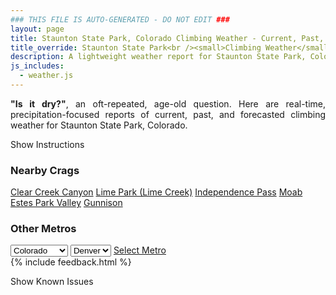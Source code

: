 ```yaml
---
### THIS FILE IS AUTO-GENERATED - DO NOT EDIT ###
layout: page
title: Staunton State Park, Colorado Climbing Weather - Current, Past, and Forecasted Report
title_override: Staunton State Park<br /><small>Climbing Weather</small>
description: A lightweight weather report for Staunton State Park, Colorado. Optimized for slow internet connections.
js_includes:
  - weather.js
---
```


<section class="measure center lh-copy f5-ns f6 ph2 mv4" style="text-align: justify;">
<strong>"Is it dry?"</strong>, an oft-repeated, age-old question. Here are real-time,
precipitation-focused reports of current, past, and forecasted climbing weather for Staunton State Park, Colorado.
</section>

<p id="settings-toggle" class="mw5 b center tc hover-light-red black-70 pointer">Show Instructions</p>
<section id="settings" class="overflow-hidden" style="display:none;">
    <div class="mv2 ph2 center">
        <div class="fn f6 tc pv2">
            <p class="measure lh-copy center"><strong>Show/hide hourly forecasts</strong> by clicking the desired day.</p>
            <hr class="mw5 p0 mv2 o-60 b0 bt b--light-red light-red bg-light-red">
            <p class="measure lh-copy center"><strong>Current and Past conditions</strong> are measured by the nearest weather station. <strong>Forecast conditions</strong> are calculated and polled separately.</p>
            <hr class="mw5 p0 mv2 o-60 b0 bt b--light-red light-red bg-light-red">
            <p class="measure lh-copy center"><strong>Having issues?</strong> Try <a id="clear-cache" class="no-underline relative fancy-link light-red hover-light-red" href="#">clearing the local cache</a>.</p>
            <hr class="mw5 p0 mv2 o-60 b0 bt b--light-red light-red bg-light-red">
            <p class="measure lh-copy center">Weather data sourced from <a class="no-underline fancy-link relative light-red" target="_blank" href="https://www.weather.gov/documentation/services-web-api">weather.gov</a>.</p>
        </div>
    </div>
</section>
<section id="weather" data-crag="staunton-state-park-colorado" class="mv4-ns mv3 ph2 center"></section>
<section id="nearby" class="tc lh-copy">
  <h3>Nearby Crags</h3>
<a class="nowrap no-underline fancy-link relative light-red mh3" href="/crags/clear-creek-canyon-colorado-weather.html">Clear Creek Canyon</a>
<a class="nowrap no-underline fancy-link relative light-red mh3" href="/crags/lime-park-lime-creek-colorado-weather.html">Lime Park (Lime Creek)</a>
<a class="nowrap no-underline fancy-link relative light-red mh3" href="/crags/independence-pass-colorado-weather.html">Independence Pass</a>
<a class="nowrap no-underline fancy-link relative light-red mh3" href="/crags/moab-utah-weather.html">Moab</a>
<a class="nowrap no-underline fancy-link relative light-red mh3" href="/crags/estes-park-valley-colorado-weather.html">Estes Park Valley</a>
<a class="nowrap no-underline fancy-link relative light-red mh3" href="/crags/gunnison-colorado-weather.html">Gunnison</a>
</section>
<section id="nearby" class="tc lh-copy">
  <h3>Other Metros</h3>
  <select class="ma1 bg-near-white pa2" id="stateSel">
    <option value="Texas">Texas</option>
    <option value="Washington">Washington</option>
    <option value="Colorado" selected>Colorado</option>
    <option value="Tennessee">Tennessee</option>
    <option value="Utah">Utah</option>
    <option value="California">California</option>
  </select>
  <select class="ma1 bg-near-white pa2" id="citySel">
    <option value="Denver" selected>Denver</option>
  </select>
  <a id="selectMetro" class="f6 link dim ph3 pv2 ma1 dib white bg-light-red" href="/crags/denver-colorado-weather.html">Select Metro</a>
  <script>
    var states = [];
    states["Texas"] = "Austin"
    states["Washington"] = "Seattle"
    states["Colorado"] = "Denver"
    states["Tennessee"] = "Nashville"
    states["Utah"] = "Salt Lake City"
    states["California"] = "San Francisco|Los Angeles"
  </script>
</section>
{% include feedback.html %}
<p id="issues-toggle" class="mw5 b center tc hover-light-red black-70 pointer">Show Known Issues</p>
<section id="issues" class="overflow-hidden tc f6">
</section>

<script>
  var weekly_BOU_48_51 = {"updated":"2022-04-08T07:29:26+00:00","units":"us","forecastGenerator":"BaselineForecastGenerator","generatedAt":"2022-04-08T08:39:11+00:00","updateTime":"2022-04-08T07:29:26+00:00","validTimes":"2022-04-08T01:00:00+00:00/P7D","elevation":{"unitCode":"wmoUnit:m","value":2628.9},"periods":[{"number":1,"name":"Overnight","startTime":"2022-04-08T02:00:00-06:00","endTime":"2022-04-08T06:00:00-06:00","isDaytime":false,"temperature":20,"temperatureUnit":"F","temperatureTrend":"rising","windSpeed":"12 mph","windDirection":"NW","icon":"https://api.weather.gov/icons/land/night/few?size=medium","shortForecast":"Mostly Clear","detailedForecast":"Mostly clear. Low around 20, with temperatures rising to around 22 overnight. Northwest wind around 12 mph, with gusts as high as 18 mph."},{"number":2,"name":"Friday","startTime":"2022-04-08T06:00:00-06:00","endTime":"2022-04-08T18:00:00-06:00","isDaytime":true,"temperature":55,"temperatureUnit":"F","temperatureTrend":"falling","windSpeed":"12 to 15 mph","windDirection":"NNW","icon":"https://api.weather.gov/icons/land/day/few?size=medium","shortForecast":"Sunny","detailedForecast":"Sunny. High near 55, with temperatures falling to around 52 in the afternoon. North northwest wind 12 to 15 mph, with gusts as high as 24 mph."},{"number":3,"name":"Friday Night","startTime":"2022-04-08T18:00:00-06:00","endTime":"2022-04-09T06:00:00-06:00","isDaytime":false,"temperature":29,"temperatureUnit":"F","temperatureTrend":null,"windSpeed":"9 to 14 mph","windDirection":"WNW","icon":"https://api.weather.gov/icons/land/night/few?size=medium","shortForecast":"Mostly Clear","detailedForecast":"Mostly clear, with a low around 29. West northwest wind 9 to 14 mph, with gusts as high as 22 mph."},{"number":4,"name":"Saturday","startTime":"2022-04-09T06:00:00-06:00","endTime":"2022-04-09T18:00:00-06:00","isDaytime":true,"temperature":61,"temperatureUnit":"F","temperatureTrend":null,"windSpeed":"13 to 18 mph","windDirection":"W","icon":"https://api.weather.gov/icons/land/day/sct?size=medium","shortForecast":"Mostly Sunny","detailedForecast":"Mostly sunny, with a high near 61. West wind 13 to 18 mph, with gusts as high as 30 mph."},{"number":5,"name":"Saturday Night","startTime":"2022-04-09T18:00:00-06:00","endTime":"2022-04-10T06:00:00-06:00","isDaytime":false,"temperature":25,"temperatureUnit":"F","temperatureTrend":null,"windSpeed":"9 to 18 mph","windDirection":"W","icon":"https://api.weather.gov/icons/land/night/snow,30/snow,20?size=medium","shortForecast":"Chance Rain And Snow","detailedForecast":"A chance of rain before 8pm, then a chance of rain and snow. Partly cloudy, with a low around 25. West wind 9 to 18 mph, with gusts as high as 29 mph. Chance of precipitation is 30%."},{"number":6,"name":"Sunday","startTime":"2022-04-10T06:00:00-06:00","endTime":"2022-04-10T18:00:00-06:00","isDaytime":true,"temperature":48,"temperatureUnit":"F","temperatureTrend":null,"windSpeed":"14 to 21 mph","windDirection":"W","icon":"https://api.weather.gov/icons/land/day/wind_sct/snow,20?size=medium","shortForecast":"Mostly Sunny then Slight Chance Light Snow","detailedForecast":"A slight chance of snow after noon. Mostly sunny, with a high near 48. Chance of precipitation is 20%."},{"number":7,"name":"Sunday Night","startTime":"2022-04-10T18:00:00-06:00","endTime":"2022-04-11T06:00:00-06:00","isDaytime":false,"temperature":22,"temperatureUnit":"F","temperatureTrend":null,"windSpeed":"8 to 14 mph","windDirection":"W","icon":"https://api.weather.gov/icons/land/night/snow,30?size=medium","shortForecast":"Chance Light Snow","detailedForecast":"A chance of snow. Mostly cloudy, with a low around 22. Chance of precipitation is 30%."},{"number":8,"name":"Monday","startTime":"2022-04-11T06:00:00-06:00","endTime":"2022-04-11T18:00:00-06:00","isDaytime":true,"temperature":47,"temperatureUnit":"F","temperatureTrend":null,"windSpeed":"8 to 15 mph","windDirection":"SW","icon":"https://api.weather.gov/icons/land/day/snow?size=medium","shortForecast":"Chance Light Snow","detailedForecast":"A chance of snow. Partly sunny, with a high near 47. New snow accumulation of less than half an inch possible."},{"number":9,"name":"Monday Night","startTime":"2022-04-11T18:00:00-06:00","endTime":"2022-04-12T06:00:00-06:00","isDaytime":false,"temperature":28,"temperatureUnit":"F","temperatureTrend":null,"windSpeed":"15 mph","windDirection":"SW","icon":"https://api.weather.gov/icons/land/night/snow?size=medium","shortForecast":"Light Snow Likely","detailedForecast":"Snow likely. Mostly cloudy, with a low around 28. New snow accumulation of less than half an inch possible."},{"number":10,"name":"Tuesday","startTime":"2022-04-12T06:00:00-06:00","endTime":"2022-04-12T18:00:00-06:00","isDaytime":true,"temperature":50,"temperatureUnit":"F","temperatureTrend":null,"windSpeed":"22 mph","windDirection":"SW","icon":"https://api.weather.gov/icons/land/day/snow?size=medium","shortForecast":"Light Snow Likely","detailedForecast":"Snow likely. Mostly cloudy, with a high near 50. Little or no snow accumulation expected."},{"number":11,"name":"Tuesday Night","startTime":"2022-04-12T18:00:00-06:00","endTime":"2022-04-13T06:00:00-06:00","isDaytime":false,"temperature":16,"temperatureUnit":"F","temperatureTrend":null,"windSpeed":"10 to 15 mph","windDirection":"W","icon":"https://api.weather.gov/icons/land/night/snow?size=medium","shortForecast":"Light Snow Likely","detailedForecast":"Snow likely. Mostly cloudy, with a low around 16. New snow accumulation of less than one inch possible."},{"number":12,"name":"Wednesday","startTime":"2022-04-13T06:00:00-06:00","endTime":"2022-04-13T18:00:00-06:00","isDaytime":true,"temperature":34,"temperatureUnit":"F","temperatureTrend":null,"windSpeed":"10 to 16 mph","windDirection":"WNW","icon":"https://api.weather.gov/icons/land/day/snow?size=medium","shortForecast":"Light Snow Likely","detailedForecast":"Snow likely. Mostly cloudy, with a high near 34. New snow accumulation of less than one inch possible."},{"number":13,"name":"Wednesday Night","startTime":"2022-04-13T18:00:00-06:00","endTime":"2022-04-14T06:00:00-06:00","isDaytime":false,"temperature":12,"temperatureUnit":"F","temperatureTrend":null,"windSpeed":"8 to 12 mph","windDirection":"WNW","icon":"https://api.weather.gov/icons/land/night/snow?size=medium","shortForecast":"Chance Light Snow","detailedForecast":"A chance of snow. Mostly cloudy, with a low around 12. New snow accumulation of less than one inch possible."},{"number":14,"name":"Thursday","startTime":"2022-04-14T06:00:00-06:00","endTime":"2022-04-14T18:00:00-06:00","isDaytime":true,"temperature":38,"temperatureUnit":"F","temperatureTrend":null,"windSpeed":"10 to 14 mph","windDirection":"W","icon":"https://api.weather.gov/icons/land/day/sct/snow?size=medium","shortForecast":"Mostly Sunny then Slight Chance Light Snow","detailedForecast":"A slight chance of snow after noon. Mostly sunny, with a high near 38."}]}
  var hourly_BOU_48_51 = {"@context":["https://geojson.org/geojson-ld/geojson-context.jsonld",{"@version":"1.1","wx":"https://api.weather.gov/ontology#","geo":"http://www.opengis.net/ont/geosparql#","unit":"http://codes.wmo.int/common/unit/","@vocab":"https://api.weather.gov/ontology#"}],"type":"Feature","geometry":{"type":"Polygon","coordinates":[[[-105.3851345,39.517059],[-105.3829453,39.495049900000005],[-105.3543489,39.496740800000005],[-105.35653210000001,39.51875020000001],[-105.3851345,39.517059]]]},"properties":{"updated":"2022-04-08T07:29:26+00:00","units":"us","forecastGenerator":"HourlyForecastGenerator","generatedAt":"2022-04-08T08:39:12+00:00","updateTime":"2022-04-08T07:29:26+00:00","validTimes":"2022-04-08T01:00:00+00:00/P7D","elevation":{"unitCode":"wmoUnit:m","value":2628.9},"periods":[{"number":1,"name":"","startTime":"2022-04-08T02:00:00-06:00","endTime":"2022-04-08T03:00:00-06:00","isDaytime":false,"temperature":23,"temperatureUnit":"F","temperatureTrend":null,"windSpeed":"9 mph","windDirection":"NW","icon":"https://api.weather.gov/icons/land/night/few?size=small","shortForecast":"Mostly Clear","detailedForecast":""},{"number":2,"name":"","startTime":"2022-04-08T03:00:00-06:00","endTime":"2022-04-08T04:00:00-06:00","isDaytime":false,"temperature":23,"temperatureUnit":"F","temperatureTrend":null,"windSpeed":"9 mph","windDirection":"NW","icon":"https://api.weather.gov/icons/land/night/few?size=small","shortForecast":"Mostly Clear","detailedForecast":""},{"number":3,"name":"","startTime":"2022-04-08T04:00:00-06:00","endTime":"2022-04-08T05:00:00-06:00","isDaytime":false,"temperature":23,"temperatureUnit":"F","temperatureTrend":null,"windSpeed":"9 mph","windDirection":"NW","icon":"https://api.weather.gov/icons/land/night/few?size=small","shortForecast":"Mostly Clear","detailedForecast":""},{"number":4,"name":"","startTime":"2022-04-08T05:00:00-06:00","endTime":"2022-04-08T06:00:00-06:00","isDaytime":false,"temperature":22,"temperatureUnit":"F","temperatureTrend":null,"windSpeed":"12 mph","windDirection":"NW","icon":"https://api.weather.gov/icons/land/night/few?size=small","shortForecast":"Mostly Clear","detailedForecast":""},{"number":5,"name":"","startTime":"2022-04-08T06:00:00-06:00","endTime":"2022-04-08T07:00:00-06:00","isDaytime":true,"temperature":22,"temperatureUnit":"F","temperatureTrend":null,"windSpeed":"12 mph","windDirection":"NW","icon":"https://api.weather.gov/icons/land/day/few?size=small","shortForecast":"Sunny","detailedForecast":""},{"number":6,"name":"","startTime":"2022-04-08T07:00:00-06:00","endTime":"2022-04-08T08:00:00-06:00","isDaytime":true,"temperature":24,"temperatureUnit":"F","temperatureTrend":null,"windSpeed":"12 mph","windDirection":"NW","icon":"https://api.weather.gov/icons/land/day/few?size=small","shortForecast":"Sunny","detailedForecast":""},{"number":7,"name":"","startTime":"2022-04-08T08:00:00-06:00","endTime":"2022-04-08T09:00:00-06:00","isDaytime":true,"temperature":28,"temperatureUnit":"F","temperatureTrend":null,"windSpeed":"12 mph","windDirection":"NW","icon":"https://api.weather.gov/icons/land/day/few?size=small","shortForecast":"Sunny","detailedForecast":""},{"number":8,"name":"","startTime":"2022-04-08T09:00:00-06:00","endTime":"2022-04-08T10:00:00-06:00","isDaytime":true,"temperature":36,"temperatureUnit":"F","temperatureTrend":null,"windSpeed":"14 mph","windDirection":"NW","icon":"https://api.weather.gov/icons/land/day/few?size=small","shortForecast":"Sunny","detailedForecast":""},{"number":9,"name":"","startTime":"2022-04-08T10:00:00-06:00","endTime":"2022-04-08T11:00:00-06:00","isDaytime":true,"temperature":42,"temperatureUnit":"F","temperatureTrend":null,"windSpeed":"14 mph","windDirection":"NNW","icon":"https://api.weather.gov/icons/land/day/skc?size=small","shortForecast":"Sunny","detailedForecast":""},{"number":10,"name":"","startTime":"2022-04-08T11:00:00-06:00","endTime":"2022-04-08T12:00:00-06:00","isDaytime":true,"temperature":46,"temperatureUnit":"F","temperatureTrend":null,"windSpeed":"15 mph","windDirection":"NNW","icon":"https://api.weather.gov/icons/land/day/few?size=small","shortForecast":"Sunny","detailedForecast":""},{"number":11,"name":"","startTime":"2022-04-08T12:00:00-06:00","endTime":"2022-04-08T13:00:00-06:00","isDaytime":true,"temperature":49,"temperatureUnit":"F","temperatureTrend":null,"windSpeed":"14 mph","windDirection":"NNW","icon":"https://api.weather.gov/icons/land/day/few?size=small","shortForecast":"Sunny","detailedForecast":""},{"number":12,"name":"","startTime":"2022-04-08T13:00:00-06:00","endTime":"2022-04-08T14:00:00-06:00","isDaytime":true,"temperature":50,"temperatureUnit":"F","temperatureTrend":null,"windSpeed":"14 mph","windDirection":"NNW","icon":"https://api.weather.gov/icons/land/day/few?size=small","shortForecast":"Sunny","detailedForecast":""},{"number":13,"name":"","startTime":"2022-04-08T14:00:00-06:00","endTime":"2022-04-08T15:00:00-06:00","isDaytime":true,"temperature":52,"temperatureUnit":"F","temperatureTrend":null,"windSpeed":"13 mph","windDirection":"NNW","icon":"https://api.weather.gov/icons/land/day/few?size=small","shortForecast":"Sunny","detailedForecast":""},{"number":14,"name":"","startTime":"2022-04-08T15:00:00-06:00","endTime":"2022-04-08T16:00:00-06:00","isDaytime":true,"temperature":54,"temperatureUnit":"F","temperatureTrend":null,"windSpeed":"13 mph","windDirection":"NNW","icon":"https://api.weather.gov/icons/land/day/few?size=small","shortForecast":"Sunny","detailedForecast":""},{"number":15,"name":"","startTime":"2022-04-08T16:00:00-06:00","endTime":"2022-04-08T17:00:00-06:00","isDaytime":true,"temperature":53,"temperatureUnit":"F","temperatureTrend":null,"windSpeed":"13 mph","windDirection":"NNW","icon":"https://api.weather.gov/icons/land/day/few?size=small","shortForecast":"Sunny","detailedForecast":""},{"number":16,"name":"","startTime":"2022-04-08T17:00:00-06:00","endTime":"2022-04-08T18:00:00-06:00","isDaytime":true,"temperature":52,"temperatureUnit":"F","temperatureTrend":null,"windSpeed":"12 mph","windDirection":"NW","icon":"https://api.weather.gov/icons/land/day/few?size=small","shortForecast":"Sunny","detailedForecast":""},{"number":17,"name":"","startTime":"2022-04-08T18:00:00-06:00","endTime":"2022-04-08T19:00:00-06:00","isDaytime":false,"temperature":52,"temperatureUnit":"F","temperatureTrend":null,"windSpeed":"13 mph","windDirection":"NW","icon":"https://api.weather.gov/icons/land/night/few?size=small","shortForecast":"Mostly Clear","detailedForecast":""},{"number":18,"name":"","startTime":"2022-04-08T19:00:00-06:00","endTime":"2022-04-08T20:00:00-06:00","isDaytime":false,"temperature":47,"temperatureUnit":"F","temperatureTrend":null,"windSpeed":"9 mph","windDirection":"NW","icon":"https://api.weather.gov/icons/land/night/few?size=small","shortForecast":"Mostly Clear","detailedForecast":""},{"number":19,"name":"","startTime":"2022-04-08T20:00:00-06:00","endTime":"2022-04-08T21:00:00-06:00","isDaytime":false,"temperature":42,"temperatureUnit":"F","temperatureTrend":null,"windSpeed":"9 mph","windDirection":"WNW","icon":"https://api.weather.gov/icons/land/night/few?size=small","shortForecast":"Mostly Clear","detailedForecast":""},{"number":20,"name":"","startTime":"2022-04-08T21:00:00-06:00","endTime":"2022-04-08T22:00:00-06:00","isDaytime":false,"temperature":36,"temperatureUnit":"F","temperatureTrend":null,"windSpeed":"12 mph","windDirection":"WNW","icon":"https://api.weather.gov/icons/land/night/few?size=small","shortForecast":"Mostly Clear","detailedForecast":""},{"number":21,"name":"","startTime":"2022-04-08T22:00:00-06:00","endTime":"2022-04-08T23:00:00-06:00","isDaytime":false,"temperature":34,"temperatureUnit":"F","temperatureTrend":null,"windSpeed":"10 mph","windDirection":"WNW","icon":"https://api.weather.gov/icons/land/night/few?size=small","shortForecast":"Mostly Clear","detailedForecast":""},{"number":22,"name":"","startTime":"2022-04-08T23:00:00-06:00","endTime":"2022-04-09T00:00:00-06:00","isDaytime":false,"temperature":33,"temperatureUnit":"F","temperatureTrend":null,"windSpeed":"12 mph","windDirection":"WNW","icon":"https://api.weather.gov/icons/land/night/few?size=small","shortForecast":"Mostly Clear","detailedForecast":""},{"number":23,"name":"","startTime":"2022-04-09T00:00:00-06:00","endTime":"2022-04-09T01:00:00-06:00","isDaytime":false,"temperature":33,"temperatureUnit":"F","temperatureTrend":null,"windSpeed":"13 mph","windDirection":"WNW","icon":"https://api.weather.gov/icons/land/night/few?size=small","shortForecast":"Mostly Clear","detailedForecast":""},{"number":24,"name":"","startTime":"2022-04-09T01:00:00-06:00","endTime":"2022-04-09T02:00:00-06:00","isDaytime":false,"temperature":33,"temperatureUnit":"F","temperatureTrend":null,"windSpeed":"14 mph","windDirection":"WNW","icon":"https://api.weather.gov/icons/land/night/few?size=small","shortForecast":"Mostly Clear","detailedForecast":""},{"number":25,"name":"","startTime":"2022-04-09T02:00:00-06:00","endTime":"2022-04-09T03:00:00-06:00","isDaytime":false,"temperature":33,"temperatureUnit":"F","temperatureTrend":null,"windSpeed":"14 mph","windDirection":"W","icon":"https://api.weather.gov/icons/land/night/few?size=small","shortForecast":"Mostly Clear","detailedForecast":""},{"number":26,"name":"","startTime":"2022-04-09T03:00:00-06:00","endTime":"2022-04-09T04:00:00-06:00","isDaytime":false,"temperature":32,"temperatureUnit":"F","temperatureTrend":null,"windSpeed":"14 mph","windDirection":"W","icon":"https://api.weather.gov/icons/land/night/few?size=small","shortForecast":"Mostly Clear","detailedForecast":""},{"number":27,"name":"","startTime":"2022-04-09T04:00:00-06:00","endTime":"2022-04-09T05:00:00-06:00","isDaytime":false,"temperature":30,"temperatureUnit":"F","temperatureTrend":null,"windSpeed":"14 mph","windDirection":"W","icon":"https://api.weather.gov/icons/land/night/sct?size=small","shortForecast":"Partly Cloudy","detailedForecast":""},{"number":28,"name":"","startTime":"2022-04-09T05:00:00-06:00","endTime":"2022-04-09T06:00:00-06:00","isDaytime":false,"temperature":29,"temperatureUnit":"F","temperatureTrend":null,"windSpeed":"13 mph","windDirection":"W","icon":"https://api.weather.gov/icons/land/night/sct?size=small","shortForecast":"Partly Cloudy","detailedForecast":""},{"number":29,"name":"","startTime":"2022-04-09T06:00:00-06:00","endTime":"2022-04-09T07:00:00-06:00","isDaytime":true,"temperature":34,"temperatureUnit":"F","temperatureTrend":null,"windSpeed":"13 mph","windDirection":"W","icon":"https://api.weather.gov/icons/land/day/bkn?size=small","shortForecast":"Partly Sunny","detailedForecast":""},{"number":30,"name":"","startTime":"2022-04-09T07:00:00-06:00","endTime":"2022-04-09T08:00:00-06:00","isDaytime":true,"temperature":37,"temperatureUnit":"F","temperatureTrend":null,"windSpeed":"13 mph","windDirection":"W","icon":"https://api.weather.gov/icons/land/day/bkn?size=small","shortForecast":"Partly Sunny","detailedForecast":""},{"number":31,"name":"","startTime":"2022-04-09T08:00:00-06:00","endTime":"2022-04-09T09:00:00-06:00","isDaytime":true,"temperature":40,"temperatureUnit":"F","temperatureTrend":null,"windSpeed":"13 mph","windDirection":"W","icon":"https://api.weather.gov/icons/land/day/bkn?size=small","shortForecast":"Partly Sunny","detailedForecast":""},{"number":32,"name":"","startTime":"2022-04-09T09:00:00-06:00","endTime":"2022-04-09T10:00:00-06:00","isDaytime":true,"temperature":44,"temperatureUnit":"F","temperatureTrend":null,"windSpeed":"13 mph","windDirection":"WSW","icon":"https://api.weather.gov/icons/land/day/bkn?size=small","shortForecast":"Partly Sunny","detailedForecast":""},{"number":33,"name":"","startTime":"2022-04-09T10:00:00-06:00","endTime":"2022-04-09T11:00:00-06:00","isDaytime":true,"temperature":49,"temperatureUnit":"F","temperatureTrend":null,"windSpeed":"14 mph","windDirection":"WSW","icon":"https://api.weather.gov/icons/land/day/sct?size=small","shortForecast":"Mostly Sunny","detailedForecast":""},{"number":34,"name":"","startTime":"2022-04-09T11:00:00-06:00","endTime":"2022-04-09T12:00:00-06:00","isDaytime":true,"temperature":54,"temperatureUnit":"F","temperatureTrend":null,"windSpeed":"15 mph","windDirection":"WSW","icon":"https://api.weather.gov/icons/land/day/sct?size=small","shortForecast":"Mostly Sunny","detailedForecast":""},{"number":35,"name":"","startTime":"2022-04-09T12:00:00-06:00","endTime":"2022-04-09T13:00:00-06:00","isDaytime":true,"temperature":58,"temperatureUnit":"F","temperatureTrend":null,"windSpeed":"16 mph","windDirection":"WSW","icon":"https://api.weather.gov/icons/land/day/sct?size=small","shortForecast":"Mostly Sunny","detailedForecast":""},{"number":36,"name":"","startTime":"2022-04-09T13:00:00-06:00","endTime":"2022-04-09T14:00:00-06:00","isDaytime":true,"temperature":60,"temperatureUnit":"F","temperatureTrend":null,"windSpeed":"16 mph","windDirection":"WSW","icon":"https://api.weather.gov/icons/land/day/sct?size=small","shortForecast":"Mostly Sunny","detailedForecast":""},{"number":37,"name":"","startTime":"2022-04-09T14:00:00-06:00","endTime":"2022-04-09T15:00:00-06:00","isDaytime":true,"temperature":60,"temperatureUnit":"F","temperatureTrend":null,"windSpeed":"17 mph","windDirection":"WSW","icon":"https://api.weather.gov/icons/land/day/sct?size=small","shortForecast":"Mostly Sunny","detailedForecast":""},{"number":38,"name":"","startTime":"2022-04-09T15:00:00-06:00","endTime":"2022-04-09T16:00:00-06:00","isDaytime":true,"temperature":60,"temperatureUnit":"F","temperatureTrend":null,"windSpeed":"17 mph","windDirection":"WSW","icon":"https://api.weather.gov/icons/land/day/sct?size=small","shortForecast":"Mostly Sunny","detailedForecast":""},{"number":39,"name":"","startTime":"2022-04-09T16:00:00-06:00","endTime":"2022-04-09T17:00:00-06:00","isDaytime":true,"temperature":60,"temperatureUnit":"F","temperatureTrend":null,"windSpeed":"17 mph","windDirection":"WSW","icon":"https://api.weather.gov/icons/land/day/sct?size=small","shortForecast":"Mostly Sunny","detailedForecast":""},{"number":40,"name":"","startTime":"2022-04-09T17:00:00-06:00","endTime":"2022-04-09T18:00:00-06:00","isDaytime":true,"temperature":58,"temperatureUnit":"F","temperatureTrend":null,"windSpeed":"18 mph","windDirection":"WSW","icon":"https://api.weather.gov/icons/land/day/sct?size=small","shortForecast":"Mostly Sunny","detailedForecast":""},{"number":41,"name":"","startTime":"2022-04-09T18:00:00-06:00","endTime":"2022-04-09T19:00:00-06:00","isDaytime":false,"temperature":56,"temperatureUnit":"F","temperatureTrend":null,"windSpeed":"18 mph","windDirection":"WSW","icon":"https://api.weather.gov/icons/land/night/rain?size=small","shortForecast":"Chance Light Rain","detailedForecast":""},{"number":42,"name":"","startTime":"2022-04-09T19:00:00-06:00","endTime":"2022-04-09T20:00:00-06:00","isDaytime":false,"temperature":52,"temperatureUnit":"F","temperatureTrend":null,"windSpeed":"18 mph","windDirection":"WSW","icon":"https://api.weather.gov/icons/land/night/rain?size=small","shortForecast":"Chance Light Rain","detailedForecast":""},{"number":43,"name":"","startTime":"2022-04-09T20:00:00-06:00","endTime":"2022-04-09T21:00:00-06:00","isDaytime":false,"temperature":47,"temperatureUnit":"F","temperatureTrend":null,"windSpeed":"17 mph","windDirection":"WSW","icon":"https://api.weather.gov/icons/land/night/snow?size=small","shortForecast":"Chance Rain And Snow","detailedForecast":""},{"number":44,"name":"","startTime":"2022-04-09T21:00:00-06:00","endTime":"2022-04-09T22:00:00-06:00","isDaytime":false,"temperature":43,"temperatureUnit":"F","temperatureTrend":null,"windSpeed":"17 mph","windDirection":"WSW","icon":"https://api.weather.gov/icons/land/night/snow?size=small","shortForecast":"Chance Rain And Snow","detailedForecast":""},{"number":45,"name":"","startTime":"2022-04-09T22:00:00-06:00","endTime":"2022-04-09T23:00:00-06:00","isDaytime":false,"temperature":40,"temperatureUnit":"F","temperatureTrend":null,"windSpeed":"17 mph","windDirection":"W","icon":"https://api.weather.gov/icons/land/night/snow?size=small","shortForecast":"Chance Rain And Snow","detailedForecast":""},{"number":46,"name":"","startTime":"2022-04-09T23:00:00-06:00","endTime":"2022-04-10T00:00:00-06:00","isDaytime":false,"temperature":38,"temperatureUnit":"F","temperatureTrend":null,"windSpeed":"17 mph","windDirection":"W","icon":"https://api.weather.gov/icons/land/night/snow?size=small","shortForecast":"Chance Rain And Snow","detailedForecast":""},{"number":47,"name":"","startTime":"2022-04-10T00:00:00-06:00","endTime":"2022-04-10T01:00:00-06:00","isDaytime":false,"temperature":37,"temperatureUnit":"F","temperatureTrend":null,"windSpeed":"17 mph","windDirection":"W","icon":"https://api.weather.gov/icons/land/night/snow?size=small","shortForecast":"Slight Chance Rain And Snow","detailedForecast":""},{"number":48,"name":"","startTime":"2022-04-10T01:00:00-06:00","endTime":"2022-04-10T02:00:00-06:00","isDaytime":false,"temperature":36,"temperatureUnit":"F","temperatureTrend":null,"windSpeed":"15 mph","windDirection":"W","icon":"https://api.weather.gov/icons/land/night/snow?size=small","shortForecast":"Slight Chance Light Snow","detailedForecast":""},{"number":49,"name":"","startTime":"2022-04-10T02:00:00-06:00","endTime":"2022-04-10T03:00:00-06:00","isDaytime":false,"temperature":34,"temperatureUnit":"F","temperatureTrend":null,"windSpeed":"12 mph","windDirection":"WNW","icon":"https://api.weather.gov/icons/land/night/snow?size=small","shortForecast":"Slight Chance Light Snow","detailedForecast":""},{"number":50,"name":"","startTime":"2022-04-10T03:00:00-06:00","endTime":"2022-04-10T04:00:00-06:00","isDaytime":false,"temperature":33,"temperatureUnit":"F","temperatureTrend":null,"windSpeed":"9 mph","windDirection":"WNW","icon":"https://api.weather.gov/icons/land/night/snow?size=small","shortForecast":"Slight Chance Light Snow","detailedForecast":""},{"number":51,"name":"","startTime":"2022-04-10T04:00:00-06:00","endTime":"2022-04-10T05:00:00-06:00","isDaytime":false,"temperature":31,"temperatureUnit":"F","temperatureTrend":null,"windSpeed":"10 mph","windDirection":"WNW","icon":"https://api.weather.gov/icons/land/night/snow?size=small","shortForecast":"Slight Chance Light Snow","detailedForecast":""},{"number":52,"name":"","startTime":"2022-04-10T05:00:00-06:00","endTime":"2022-04-10T06:00:00-06:00","isDaytime":false,"temperature":29,"temperatureUnit":"F","temperatureTrend":null,"windSpeed":"12 mph","windDirection":"W","icon":"https://api.weather.gov/icons/land/night/snow?size=small","shortForecast":"Slight Chance Light Snow","detailedForecast":""},{"number":53,"name":"","startTime":"2022-04-10T06:00:00-06:00","endTime":"2022-04-10T07:00:00-06:00","isDaytime":true,"temperature":28,"temperatureUnit":"F","temperatureTrend":null,"windSpeed":"14 mph","windDirection":"W","icon":"https://api.weather.gov/icons/land/day/few?size=small","shortForecast":"Sunny","detailedForecast":""},{"number":54,"name":"","startTime":"2022-04-10T07:00:00-06:00","endTime":"2022-04-10T08:00:00-06:00","isDaytime":true,"temperature":29,"temperatureUnit":"F","temperatureTrend":null,"windSpeed":"14 mph","windDirection":"W","icon":"https://api.weather.gov/icons/land/day/few?size=small","shortForecast":"Sunny","detailedForecast":""},{"number":55,"name":"","startTime":"2022-04-10T08:00:00-06:00","endTime":"2022-04-10T09:00:00-06:00","isDaytime":true,"temperature":31,"temperatureUnit":"F","temperatureTrend":null,"windSpeed":"15 mph","windDirection":"W","icon":"https://api.weather.gov/icons/land/day/few?size=small","shortForecast":"Sunny","detailedForecast":""},{"number":56,"name":"","startTime":"2022-04-10T09:00:00-06:00","endTime":"2022-04-10T10:00:00-06:00","isDaytime":true,"temperature":34,"temperatureUnit":"F","temperatureTrend":null,"windSpeed":"15 mph","windDirection":"W","icon":"https://api.weather.gov/icons/land/day/few?size=small","shortForecast":"Sunny","detailedForecast":""},{"number":57,"name":"","startTime":"2022-04-10T10:00:00-06:00","endTime":"2022-04-10T11:00:00-06:00","isDaytime":true,"temperature":37,"temperatureUnit":"F","temperatureTrend":null,"windSpeed":"16 mph","windDirection":"W","icon":"https://api.weather.gov/icons/land/day/few?size=small","shortForecast":"Sunny","detailedForecast":""},{"number":58,"name":"","startTime":"2022-04-10T11:00:00-06:00","endTime":"2022-04-10T12:00:00-06:00","isDaytime":true,"temperature":41,"temperatureUnit":"F","temperatureTrend":null,"windSpeed":"18 mph","windDirection":"W","icon":"https://api.weather.gov/icons/land/day/few?size=small","shortForecast":"Sunny","detailedForecast":""},{"number":59,"name":"","startTime":"2022-04-10T12:00:00-06:00","endTime":"2022-04-10T13:00:00-06:00","isDaytime":true,"temperature":44,"temperatureUnit":"F","temperatureTrend":null,"windSpeed":"20 mph","windDirection":"W","icon":"https://api.weather.gov/icons/land/day/snow?size=small","shortForecast":"Slight Chance Light Snow","detailedForecast":""},{"number":60,"name":"","startTime":"2022-04-10T13:00:00-06:00","endTime":"2022-04-10T14:00:00-06:00","isDaytime":true,"temperature":46,"temperatureUnit":"F","temperatureTrend":null,"windSpeed":"21 mph","windDirection":"W","icon":"https://api.weather.gov/icons/land/day/snow?size=small","shortForecast":"Slight Chance Light Snow","detailedForecast":""},{"number":61,"name":"","startTime":"2022-04-10T14:00:00-06:00","endTime":"2022-04-10T15:00:00-06:00","isDaytime":true,"temperature":47,"temperatureUnit":"F","temperatureTrend":null,"windSpeed":"21 mph","windDirection":"W","icon":"https://api.weather.gov/icons/land/day/snow?size=small","shortForecast":"Slight Chance Light Snow","detailedForecast":""},{"number":62,"name":"","startTime":"2022-04-10T15:00:00-06:00","endTime":"2022-04-10T16:00:00-06:00","isDaytime":true,"temperature":47,"temperatureUnit":"F","temperatureTrend":null,"windSpeed":"20 mph","windDirection":"W","icon":"https://api.weather.gov/icons/land/day/snow?size=small","shortForecast":"Slight Chance Light Snow","detailedForecast":""},{"number":63,"name":"","startTime":"2022-04-10T16:00:00-06:00","endTime":"2022-04-10T17:00:00-06:00","isDaytime":true,"temperature":46,"temperatureUnit":"F","temperatureTrend":null,"windSpeed":"20 mph","windDirection":"W","icon":"https://api.weather.gov/icons/land/day/snow?size=small","shortForecast":"Slight Chance Light Snow","detailedForecast":""},{"number":64,"name":"","startTime":"2022-04-10T17:00:00-06:00","endTime":"2022-04-10T18:00:00-06:00","isDaytime":true,"temperature":45,"temperatureUnit":"F","temperatureTrend":null,"windSpeed":"18 mph","windDirection":"W","icon":"https://api.weather.gov/icons/land/day/snow?size=small","shortForecast":"Slight Chance Light Snow","detailedForecast":""},{"number":65,"name":"","startTime":"2022-04-10T18:00:00-06:00","endTime":"2022-04-10T19:00:00-06:00","isDaytime":false,"temperature":43,"temperatureUnit":"F","temperatureTrend":null,"windSpeed":"14 mph","windDirection":"W","icon":"https://api.weather.gov/icons/land/night/snow?size=small","shortForecast":"Chance Light Snow","detailedForecast":""},{"number":66,"name":"","startTime":"2022-04-10T19:00:00-06:00","endTime":"2022-04-10T20:00:00-06:00","isDaytime":false,"temperature":40,"temperatureUnit":"F","temperatureTrend":null,"windSpeed":"14 mph","windDirection":"W","icon":"https://api.weather.gov/icons/land/night/snow?size=small","shortForecast":"Chance Light Snow","detailedForecast":""},{"number":67,"name":"","startTime":"2022-04-10T20:00:00-06:00","endTime":"2022-04-10T21:00:00-06:00","isDaytime":false,"temperature":37,"temperatureUnit":"F","temperatureTrend":null,"windSpeed":"14 mph","windDirection":"W","icon":"https://api.weather.gov/icons/land/night/snow?size=small","shortForecast":"Chance Light Snow","detailedForecast":""},{"number":68,"name":"","startTime":"2022-04-10T21:00:00-06:00","endTime":"2022-04-10T22:00:00-06:00","isDaytime":false,"temperature":34,"temperatureUnit":"F","temperatureTrend":null,"windSpeed":"14 mph","windDirection":"W","icon":"https://api.weather.gov/icons/land/night/snow?size=small","shortForecast":"Chance Light Snow","detailedForecast":""},{"number":69,"name":"","startTime":"2022-04-10T22:00:00-06:00","endTime":"2022-04-10T23:00:00-06:00","isDaytime":false,"temperature":32,"temperatureUnit":"F","temperatureTrend":null,"windSpeed":"14 mph","windDirection":"W","icon":"https://api.weather.gov/icons/land/night/snow?size=small","shortForecast":"Chance Light Snow","detailedForecast":""},{"number":70,"name":"","startTime":"2022-04-10T23:00:00-06:00","endTime":"2022-04-11T00:00:00-06:00","isDaytime":false,"temperature":30,"temperatureUnit":"F","temperatureTrend":null,"windSpeed":"14 mph","windDirection":"W","icon":"https://api.weather.gov/icons/land/night/snow?size=small","shortForecast":"Chance Light Snow","detailedForecast":""},{"number":71,"name":"","startTime":"2022-04-11T00:00:00-06:00","endTime":"2022-04-11T01:00:00-06:00","isDaytime":false,"temperature":29,"temperatureUnit":"F","temperatureTrend":null,"windSpeed":"8 mph","windDirection":"W","icon":"https://api.weather.gov/icons/land/night/snow?size=small","shortForecast":"Chance Light Snow","detailedForecast":""},{"number":72,"name":"","startTime":"2022-04-11T01:00:00-06:00","endTime":"2022-04-11T02:00:00-06:00","isDaytime":false,"temperature":28,"temperatureUnit":"F","temperatureTrend":null,"windSpeed":"8 mph","windDirection":"W","icon":"https://api.weather.gov/icons/land/night/snow?size=small","shortForecast":"Chance Light Snow","detailedForecast":""},{"number":73,"name":"","startTime":"2022-04-11T02:00:00-06:00","endTime":"2022-04-11T03:00:00-06:00","isDaytime":false,"temperature":28,"temperatureUnit":"F","temperatureTrend":null,"windSpeed":"8 mph","windDirection":"W","icon":"https://api.weather.gov/icons/land/night/snow?size=small","shortForecast":"Chance Light Snow","detailedForecast":""},{"number":74,"name":"","startTime":"2022-04-11T03:00:00-06:00","endTime":"2022-04-11T04:00:00-06:00","isDaytime":false,"temperature":27,"temperatureUnit":"F","temperatureTrend":null,"windSpeed":"8 mph","windDirection":"W","icon":"https://api.weather.gov/icons/land/night/snow?size=small","shortForecast":"Chance Light Snow","detailedForecast":""},{"number":75,"name":"","startTime":"2022-04-11T04:00:00-06:00","endTime":"2022-04-11T05:00:00-06:00","isDaytime":false,"temperature":25,"temperatureUnit":"F","temperatureTrend":null,"windSpeed":"8 mph","windDirection":"W","icon":"https://api.weather.gov/icons/land/night/snow?size=small","shortForecast":"Chance Light Snow","detailedForecast":""},{"number":76,"name":"","startTime":"2022-04-11T05:00:00-06:00","endTime":"2022-04-11T06:00:00-06:00","isDaytime":false,"temperature":24,"temperatureUnit":"F","temperatureTrend":null,"windSpeed":"8 mph","windDirection":"W","icon":"https://api.weather.gov/icons/land/night/snow?size=small","shortForecast":"Chance Light Snow","detailedForecast":""},{"number":77,"name":"","startTime":"2022-04-11T06:00:00-06:00","endTime":"2022-04-11T07:00:00-06:00","isDaytime":true,"temperature":24,"temperatureUnit":"F","temperatureTrend":null,"windSpeed":"8 mph","windDirection":"SW","icon":"https://api.weather.gov/icons/land/day/snow?size=small","shortForecast":"Chance Light Snow","detailedForecast":""},{"number":78,"name":"","startTime":"2022-04-11T07:00:00-06:00","endTime":"2022-04-11T08:00:00-06:00","isDaytime":true,"temperature":26,"temperatureUnit":"F","temperatureTrend":null,"windSpeed":"8 mph","windDirection":"SW","icon":"https://api.weather.gov/icons/land/day/snow?size=small","shortForecast":"Chance Light Snow","detailedForecast":""},{"number":79,"name":"","startTime":"2022-04-11T08:00:00-06:00","endTime":"2022-04-11T09:00:00-06:00","isDaytime":true,"temperature":28,"temperatureUnit":"F","temperatureTrend":null,"windSpeed":"8 mph","windDirection":"SW","icon":"https://api.weather.gov/icons/land/day/snow?size=small","shortForecast":"Chance Light Snow","detailedForecast":""},{"number":80,"name":"","startTime":"2022-04-11T09:00:00-06:00","endTime":"2022-04-11T10:00:00-06:00","isDaytime":true,"temperature":32,"temperatureUnit":"F","temperatureTrend":null,"windSpeed":"8 mph","windDirection":"SW","icon":"https://api.weather.gov/icons/land/day/snow?size=small","shortForecast":"Chance Light Snow","detailedForecast":""},{"number":81,"name":"","startTime":"2022-04-11T10:00:00-06:00","endTime":"2022-04-11T11:00:00-06:00","isDaytime":true,"temperature":36,"temperatureUnit":"F","temperatureTrend":null,"windSpeed":"8 mph","windDirection":"SW","icon":"https://api.weather.gov/icons/land/day/snow?size=small","shortForecast":"Chance Light Snow","detailedForecast":""},{"number":82,"name":"","startTime":"2022-04-11T11:00:00-06:00","endTime":"2022-04-11T12:00:00-06:00","isDaytime":true,"temperature":40,"temperatureUnit":"F","temperatureTrend":null,"windSpeed":"8 mph","windDirection":"SW","icon":"https://api.weather.gov/icons/land/day/snow?size=small","shortForecast":"Chance Light Snow","detailedForecast":""},{"number":83,"name":"","startTime":"2022-04-11T12:00:00-06:00","endTime":"2022-04-11T13:00:00-06:00","isDaytime":true,"temperature":43,"temperatureUnit":"F","temperatureTrend":null,"windSpeed":"15 mph","windDirection":"SW","icon":"https://api.weather.gov/icons/land/day/snow?size=small","shortForecast":"Chance Light Snow","detailedForecast":""},{"number":84,"name":"","startTime":"2022-04-11T13:00:00-06:00","endTime":"2022-04-11T14:00:00-06:00","isDaytime":true,"temperature":45,"temperatureUnit":"F","temperatureTrend":null,"windSpeed":"15 mph","windDirection":"SW","icon":"https://api.weather.gov/icons/land/day/snow?size=small","shortForecast":"Chance Light Snow","detailedForecast":""},{"number":85,"name":"","startTime":"2022-04-11T14:00:00-06:00","endTime":"2022-04-11T15:00:00-06:00","isDaytime":true,"temperature":46,"temperatureUnit":"F","temperatureTrend":null,"windSpeed":"15 mph","windDirection":"SW","icon":"https://api.weather.gov/icons/land/day/snow?size=small","shortForecast":"Chance Light Snow","detailedForecast":""},{"number":86,"name":"","startTime":"2022-04-11T15:00:00-06:00","endTime":"2022-04-11T16:00:00-06:00","isDaytime":true,"temperature":46,"temperatureUnit":"F","temperatureTrend":null,"windSpeed":"15 mph","windDirection":"SW","icon":"https://api.weather.gov/icons/land/day/snow?size=small","shortForecast":"Chance Light Snow","detailedForecast":""},{"number":87,"name":"","startTime":"2022-04-11T16:00:00-06:00","endTime":"2022-04-11T17:00:00-06:00","isDaytime":true,"temperature":46,"temperatureUnit":"F","temperatureTrend":null,"windSpeed":"15 mph","windDirection":"SW","icon":"https://api.weather.gov/icons/land/day/snow?size=small","shortForecast":"Chance Light Snow","detailedForecast":""},{"number":88,"name":"","startTime":"2022-04-11T17:00:00-06:00","endTime":"2022-04-11T18:00:00-06:00","isDaytime":true,"temperature":45,"temperatureUnit":"F","temperatureTrend":null,"windSpeed":"15 mph","windDirection":"SW","icon":"https://api.weather.gov/icons/land/day/snow?size=small","shortForecast":"Chance Light Snow","detailedForecast":""},{"number":89,"name":"","startTime":"2022-04-11T18:00:00-06:00","endTime":"2022-04-11T19:00:00-06:00","isDaytime":false,"temperature":44,"temperatureUnit":"F","temperatureTrend":null,"windSpeed":"15 mph","windDirection":"WSW","icon":"https://api.weather.gov/icons/land/night/snow?size=small","shortForecast":"Light Snow Likely","detailedForecast":""},{"number":90,"name":"","startTime":"2022-04-11T19:00:00-06:00","endTime":"2022-04-11T20:00:00-06:00","isDaytime":false,"temperature":41,"temperatureUnit":"F","temperatureTrend":null,"windSpeed":"15 mph","windDirection":"WSW","icon":"https://api.weather.gov/icons/land/night/snow?size=small","shortForecast":"Light Snow Likely","detailedForecast":""},{"number":91,"name":"","startTime":"2022-04-11T20:00:00-06:00","endTime":"2022-04-11T21:00:00-06:00","isDaytime":false,"temperature":38,"temperatureUnit":"F","temperatureTrend":null,"windSpeed":"15 mph","windDirection":"WSW","icon":"https://api.weather.gov/icons/land/night/snow?size=small","shortForecast":"Light Snow Likely","detailedForecast":""},{"number":92,"name":"","startTime":"2022-04-11T21:00:00-06:00","endTime":"2022-04-11T22:00:00-06:00","isDaytime":false,"temperature":35,"temperatureUnit":"F","temperatureTrend":null,"windSpeed":"15 mph","windDirection":"WSW","icon":"https://api.weather.gov/icons/land/night/snow?size=small","shortForecast":"Light Snow Likely","detailedForecast":""},{"number":93,"name":"","startTime":"2022-04-11T22:00:00-06:00","endTime":"2022-04-11T23:00:00-06:00","isDaytime":false,"temperature":34,"temperatureUnit":"F","temperatureTrend":null,"windSpeed":"15 mph","windDirection":"WSW","icon":"https://api.weather.gov/icons/land/night/snow?size=small","shortForecast":"Light Snow Likely","detailedForecast":""},{"number":94,"name":"","startTime":"2022-04-11T23:00:00-06:00","endTime":"2022-04-12T00:00:00-06:00","isDaytime":false,"temperature":33,"temperatureUnit":"F","temperatureTrend":null,"windSpeed":"15 mph","windDirection":"WSW","icon":"https://api.weather.gov/icons/land/night/snow?size=small","shortForecast":"Light Snow Likely","detailedForecast":""},{"number":95,"name":"","startTime":"2022-04-12T00:00:00-06:00","endTime":"2022-04-12T01:00:00-06:00","isDaytime":false,"temperature":33,"temperatureUnit":"F","temperatureTrend":null,"windSpeed":"15 mph","windDirection":"SW","icon":"https://api.weather.gov/icons/land/night/snow?size=small","shortForecast":"Chance Light Snow","detailedForecast":""},{"number":96,"name":"","startTime":"2022-04-12T01:00:00-06:00","endTime":"2022-04-12T02:00:00-06:00","isDaytime":false,"temperature":33,"temperatureUnit":"F","temperatureTrend":null,"windSpeed":"15 mph","windDirection":"SW","icon":"https://api.weather.gov/icons/land/night/snow?size=small","shortForecast":"Chance Light Snow","detailedForecast":""},{"number":97,"name":"","startTime":"2022-04-12T02:00:00-06:00","endTime":"2022-04-12T03:00:00-06:00","isDaytime":false,"temperature":32,"temperatureUnit":"F","temperatureTrend":null,"windSpeed":"15 mph","windDirection":"SW","icon":"https://api.weather.gov/icons/land/night/snow?size=small","shortForecast":"Chance Light Snow","detailedForecast":""},{"number":98,"name":"","startTime":"2022-04-12T03:00:00-06:00","endTime":"2022-04-12T04:00:00-06:00","isDaytime":false,"temperature":32,"temperatureUnit":"F","temperatureTrend":null,"windSpeed":"15 mph","windDirection":"SW","icon":"https://api.weather.gov/icons/land/night/snow?size=small","shortForecast":"Chance Light Snow","detailedForecast":""},{"number":99,"name":"","startTime":"2022-04-12T04:00:00-06:00","endTime":"2022-04-12T05:00:00-06:00","isDaytime":false,"temperature":31,"temperatureUnit":"F","temperatureTrend":null,"windSpeed":"15 mph","windDirection":"SW","icon":"https://api.weather.gov/icons/land/night/snow?size=small","shortForecast":"Chance Light Snow","detailedForecast":""},{"number":100,"name":"","startTime":"2022-04-12T05:00:00-06:00","endTime":"2022-04-12T06:00:00-06:00","isDaytime":false,"temperature":30,"temperatureUnit":"F","temperatureTrend":null,"windSpeed":"15 mph","windDirection":"SW","icon":"https://api.weather.gov/icons/land/night/snow?size=small","shortForecast":"Chance Light Snow","detailedForecast":""},{"number":101,"name":"","startTime":"2022-04-12T06:00:00-06:00","endTime":"2022-04-12T07:00:00-06:00","isDaytime":true,"temperature":30,"temperatureUnit":"F","temperatureTrend":null,"windSpeed":"20 mph","windDirection":"SW","icon":"https://api.weather.gov/icons/land/day/snow?size=small","shortForecast":"Chance Light Snow","detailedForecast":""},{"number":102,"name":"","startTime":"2022-04-12T07:00:00-06:00","endTime":"2022-04-12T08:00:00-06:00","isDaytime":true,"temperature":31,"temperatureUnit":"F","temperatureTrend":null,"windSpeed":"20 mph","windDirection":"SW","icon":"https://api.weather.gov/icons/land/day/snow?size=small","shortForecast":"Chance Light Snow","detailedForecast":""},{"number":103,"name":"","startTime":"2022-04-12T08:00:00-06:00","endTime":"2022-04-12T09:00:00-06:00","isDaytime":true,"temperature":33,"temperatureUnit":"F","temperatureTrend":null,"windSpeed":"20 mph","windDirection":"SW","icon":"https://api.weather.gov/icons/land/day/snow?size=small","shortForecast":"Chance Light Snow","detailedForecast":""},{"number":104,"name":"","startTime":"2022-04-12T09:00:00-06:00","endTime":"2022-04-12T10:00:00-06:00","isDaytime":true,"temperature":36,"temperatureUnit":"F","temperatureTrend":null,"windSpeed":"20 mph","windDirection":"SW","icon":"https://api.weather.gov/icons/land/day/snow?size=small","shortForecast":"Chance Light Snow","detailedForecast":""},{"number":105,"name":"","startTime":"2022-04-12T10:00:00-06:00","endTime":"2022-04-12T11:00:00-06:00","isDaytime":true,"temperature":40,"temperatureUnit":"F","temperatureTrend":null,"windSpeed":"20 mph","windDirection":"SW","icon":"https://api.weather.gov/icons/land/day/snow?size=small","shortForecast":"Chance Light Snow","detailedForecast":""},{"number":106,"name":"","startTime":"2022-04-12T11:00:00-06:00","endTime":"2022-04-12T12:00:00-06:00","isDaytime":true,"temperature":44,"temperatureUnit":"F","temperatureTrend":null,"windSpeed":"20 mph","windDirection":"SW","icon":"https://api.weather.gov/icons/land/day/snow?size=small","shortForecast":"Chance Light Snow","detailedForecast":""},{"number":107,"name":"","startTime":"2022-04-12T12:00:00-06:00","endTime":"2022-04-12T13:00:00-06:00","isDaytime":true,"temperature":47,"temperatureUnit":"F","temperatureTrend":null,"windSpeed":"22 mph","windDirection":"SW","icon":"https://api.weather.gov/icons/land/day/snow?size=small","shortForecast":"Light Snow Likely","detailedForecast":""},{"number":108,"name":"","startTime":"2022-04-12T13:00:00-06:00","endTime":"2022-04-12T14:00:00-06:00","isDaytime":true,"temperature":48,"temperatureUnit":"F","temperatureTrend":null,"windSpeed":"22 mph","windDirection":"SW","icon":"https://api.weather.gov/icons/land/day/snow?size=small","shortForecast":"Light Snow Likely","detailedForecast":""},{"number":109,"name":"","startTime":"2022-04-12T14:00:00-06:00","endTime":"2022-04-12T15:00:00-06:00","isDaytime":true,"temperature":48,"temperatureUnit":"F","temperatureTrend":null,"windSpeed":"22 mph","windDirection":"SW","icon":"https://api.weather.gov/icons/land/day/snow?size=small","shortForecast":"Light Snow Likely","detailedForecast":""},{"number":110,"name":"","startTime":"2022-04-12T15:00:00-06:00","endTime":"2022-04-12T16:00:00-06:00","isDaytime":true,"temperature":47,"temperatureUnit":"F","temperatureTrend":null,"windSpeed":"22 mph","windDirection":"SW","icon":"https://api.weather.gov/icons/land/day/snow?size=small","shortForecast":"Light Snow Likely","detailedForecast":""},{"number":111,"name":"","startTime":"2022-04-12T16:00:00-06:00","endTime":"2022-04-12T17:00:00-06:00","isDaytime":true,"temperature":46,"temperatureUnit":"F","temperatureTrend":null,"windSpeed":"22 mph","windDirection":"SW","icon":"https://api.weather.gov/icons/land/day/snow?size=small","shortForecast":"Light Snow Likely","detailedForecast":""},{"number":112,"name":"","startTime":"2022-04-12T17:00:00-06:00","endTime":"2022-04-12T18:00:00-06:00","isDaytime":true,"temperature":44,"temperatureUnit":"F","temperatureTrend":null,"windSpeed":"22 mph","windDirection":"SW","icon":"https://api.weather.gov/icons/land/day/snow?size=small","shortForecast":"Light Snow Likely","detailedForecast":""},{"number":113,"name":"","startTime":"2022-04-12T18:00:00-06:00","endTime":"2022-04-12T19:00:00-06:00","isDaytime":false,"temperature":41,"temperatureUnit":"F","temperatureTrend":null,"windSpeed":"15 mph","windDirection":"WSW","icon":"https://api.weather.gov/icons/land/night/snow?size=small","shortForecast":"Light Snow Likely","detailedForecast":""},{"number":114,"name":"","startTime":"2022-04-12T19:00:00-06:00","endTime":"2022-04-12T20:00:00-06:00","isDaytime":false,"temperature":37,"temperatureUnit":"F","temperatureTrend":null,"windSpeed":"15 mph","windDirection":"WSW","icon":"https://api.weather.gov/icons/land/night/snow?size=small","shortForecast":"Light Snow Likely","detailedForecast":""},{"number":115,"name":"","startTime":"2022-04-12T20:00:00-06:00","endTime":"2022-04-12T21:00:00-06:00","isDaytime":false,"temperature":33,"temperatureUnit":"F","temperatureTrend":null,"windSpeed":"15 mph","windDirection":"WSW","icon":"https://api.weather.gov/icons/land/night/snow?size=small","shortForecast":"Light Snow Likely","detailedForecast":""},{"number":116,"name":"","startTime":"2022-04-12T21:00:00-06:00","endTime":"2022-04-12T22:00:00-06:00","isDaytime":false,"temperature":30,"temperatureUnit":"F","temperatureTrend":null,"windSpeed":"15 mph","windDirection":"WSW","icon":"https://api.weather.gov/icons/land/night/snow?size=small","shortForecast":"Light Snow Likely","detailedForecast":""},{"number":117,"name":"","startTime":"2022-04-12T22:00:00-06:00","endTime":"2022-04-12T23:00:00-06:00","isDaytime":false,"temperature":28,"temperatureUnit":"F","temperatureTrend":null,"windSpeed":"15 mph","windDirection":"WSW","icon":"https://api.weather.gov/icons/land/night/snow?size=small","shortForecast":"Light Snow Likely","detailedForecast":""},{"number":118,"name":"","startTime":"2022-04-12T23:00:00-06:00","endTime":"2022-04-13T00:00:00-06:00","isDaytime":false,"temperature":26,"temperatureUnit":"F","temperatureTrend":null,"windSpeed":"15 mph","windDirection":"WSW","icon":"https://api.weather.gov/icons/land/night/snow?size=small","shortForecast":"Light Snow Likely","detailedForecast":""},{"number":119,"name":"","startTime":"2022-04-13T00:00:00-06:00","endTime":"2022-04-13T01:00:00-06:00","isDaytime":false,"temperature":25,"temperatureUnit":"F","temperatureTrend":null,"windSpeed":"10 mph","windDirection":"W","icon":"https://api.weather.gov/icons/land/night/snow?size=small","shortForecast":"Chance Light Snow","detailedForecast":""},{"number":120,"name":"","startTime":"2022-04-13T01:00:00-06:00","endTime":"2022-04-13T02:00:00-06:00","isDaytime":false,"temperature":24,"temperatureUnit":"F","temperatureTrend":null,"windSpeed":"10 mph","windDirection":"W","icon":"https://api.weather.gov/icons/land/night/snow?size=small","shortForecast":"Chance Light Snow","detailedForecast":""},{"number":121,"name":"","startTime":"2022-04-13T02:00:00-06:00","endTime":"2022-04-13T03:00:00-06:00","isDaytime":false,"temperature":23,"temperatureUnit":"F","temperatureTrend":null,"windSpeed":"10 mph","windDirection":"W","icon":"https://api.weather.gov/icons/land/night/snow?size=small","shortForecast":"Chance Light Snow","detailedForecast":""},{"number":122,"name":"","startTime":"2022-04-13T03:00:00-06:00","endTime":"2022-04-13T04:00:00-06:00","isDaytime":false,"temperature":22,"temperatureUnit":"F","temperatureTrend":null,"windSpeed":"10 mph","windDirection":"W","icon":"https://api.weather.gov/icons/land/night/snow?size=small","shortForecast":"Chance Light Snow","detailedForecast":""},{"number":123,"name":"","startTime":"2022-04-13T04:00:00-06:00","endTime":"2022-04-13T05:00:00-06:00","isDaytime":false,"temperature":20,"temperatureUnit":"F","temperatureTrend":null,"windSpeed":"10 mph","windDirection":"W","icon":"https://api.weather.gov/icons/land/night/snow?size=small","shortForecast":"Chance Light Snow","detailedForecast":""},{"number":124,"name":"","startTime":"2022-04-13T05:00:00-06:00","endTime":"2022-04-13T06:00:00-06:00","isDaytime":false,"temperature":19,"temperatureUnit":"F","temperatureTrend":null,"windSpeed":"10 mph","windDirection":"W","icon":"https://api.weather.gov/icons/land/night/snow?size=small","shortForecast":"Chance Light Snow","detailedForecast":""},{"number":125,"name":"","startTime":"2022-04-13T06:00:00-06:00","endTime":"2022-04-13T07:00:00-06:00","isDaytime":true,"temperature":18,"temperatureUnit":"F","temperatureTrend":null,"windSpeed":"10 mph","windDirection":"W","icon":"https://api.weather.gov/icons/land/day/snow?size=small","shortForecast":"Chance Light Snow","detailedForecast":""},{"number":126,"name":"","startTime":"2022-04-13T07:00:00-06:00","endTime":"2022-04-13T08:00:00-06:00","isDaytime":true,"temperature":18,"temperatureUnit":"F","temperatureTrend":null,"windSpeed":"10 mph","windDirection":"W","icon":"https://api.weather.gov/icons/land/day/snow?size=small","shortForecast":"Chance Light Snow","detailedForecast":""},{"number":127,"name":"","startTime":"2022-04-13T08:00:00-06:00","endTime":"2022-04-13T09:00:00-06:00","isDaytime":true,"temperature":20,"temperatureUnit":"F","temperatureTrend":null,"windSpeed":"10 mph","windDirection":"W","icon":"https://api.weather.gov/icons/land/day/snow?size=small","shortForecast":"Chance Light Snow","detailedForecast":""},{"number":128,"name":"","startTime":"2022-04-13T09:00:00-06:00","endTime":"2022-04-13T10:00:00-06:00","isDaytime":true,"temperature":22,"temperatureUnit":"F","temperatureTrend":null,"windSpeed":"10 mph","windDirection":"W","icon":"https://api.weather.gov/icons/land/day/snow?size=small","shortForecast":"Chance Light Snow","detailedForecast":""},{"number":129,"name":"","startTime":"2022-04-13T10:00:00-06:00","endTime":"2022-04-13T11:00:00-06:00","isDaytime":true,"temperature":25,"temperatureUnit":"F","temperatureTrend":null,"windSpeed":"10 mph","windDirection":"W","icon":"https://api.weather.gov/icons/land/day/snow?size=small","shortForecast":"Chance Light Snow","detailedForecast":""},{"number":130,"name":"","startTime":"2022-04-13T11:00:00-06:00","endTime":"2022-04-13T12:00:00-06:00","isDaytime":true,"temperature":28,"temperatureUnit":"F","temperatureTrend":null,"windSpeed":"10 mph","windDirection":"W","icon":"https://api.weather.gov/icons/land/day/snow?size=small","shortForecast":"Chance Light Snow","detailedForecast":""},{"number":131,"name":"","startTime":"2022-04-13T12:00:00-06:00","endTime":"2022-04-13T13:00:00-06:00","isDaytime":true,"temperature":31,"temperatureUnit":"F","temperatureTrend":null,"windSpeed":"16 mph","windDirection":"WNW","icon":"https://api.weather.gov/icons/land/day/snow?size=small","shortForecast":"Light Snow Likely","detailedForecast":""},{"number":132,"name":"","startTime":"2022-04-13T13:00:00-06:00","endTime":"2022-04-13T14:00:00-06:00","isDaytime":true,"temperature":32,"temperatureUnit":"F","temperatureTrend":null,"windSpeed":"16 mph","windDirection":"WNW","icon":"https://api.weather.gov/icons/land/day/snow?size=small","shortForecast":"Light Snow Likely","detailedForecast":""},{"number":133,"name":"","startTime":"2022-04-13T14:00:00-06:00","endTime":"2022-04-13T15:00:00-06:00","isDaytime":true,"temperature":33,"temperatureUnit":"F","temperatureTrend":null,"windSpeed":"16 mph","windDirection":"WNW","icon":"https://api.weather.gov/icons/land/day/snow?size=small","shortForecast":"Light Snow Likely","detailedForecast":""},{"number":134,"name":"","startTime":"2022-04-13T15:00:00-06:00","endTime":"2022-04-13T16:00:00-06:00","isDaytime":true,"temperature":33,"temperatureUnit":"F","temperatureTrend":null,"windSpeed":"16 mph","windDirection":"WNW","icon":"https://api.weather.gov/icons/land/day/snow?size=small","shortForecast":"Light Snow Likely","detailedForecast":""},{"number":135,"name":"","startTime":"2022-04-13T16:00:00-06:00","endTime":"2022-04-13T17:00:00-06:00","isDaytime":true,"temperature":33,"temperatureUnit":"F","temperatureTrend":null,"windSpeed":"16 mph","windDirection":"WNW","icon":"https://api.weather.gov/icons/land/day/snow?size=small","shortForecast":"Light Snow Likely","detailedForecast":""},{"number":136,"name":"","startTime":"2022-04-13T17:00:00-06:00","endTime":"2022-04-13T18:00:00-06:00","isDaytime":true,"temperature":32,"temperatureUnit":"F","temperatureTrend":null,"windSpeed":"16 mph","windDirection":"WNW","icon":"https://api.weather.gov/icons/land/day/snow?size=small","shortForecast":"Light Snow Likely","detailedForecast":""},{"number":137,"name":"","startTime":"2022-04-13T18:00:00-06:00","endTime":"2022-04-13T19:00:00-06:00","isDaytime":false,"temperature":30,"temperatureUnit":"F","temperatureTrend":null,"windSpeed":"12 mph","windDirection":"WNW","icon":"https://api.weather.gov/icons/land/night/snow?size=small","shortForecast":"Chance Light Snow","detailedForecast":""},{"number":138,"name":"","startTime":"2022-04-13T19:00:00-06:00","endTime":"2022-04-13T20:00:00-06:00","isDaytime":false,"temperature":28,"temperatureUnit":"F","temperatureTrend":null,"windSpeed":"12 mph","windDirection":"WNW","icon":"https://api.weather.gov/icons/land/night/snow?size=small","shortForecast":"Chance Light Snow","detailedForecast":""},{"number":139,"name":"","startTime":"2022-04-13T20:00:00-06:00","endTime":"2022-04-13T21:00:00-06:00","isDaytime":false,"temperature":25,"temperatureUnit":"F","temperatureTrend":null,"windSpeed":"12 mph","windDirection":"WNW","icon":"https://api.weather.gov/icons/land/night/snow?size=small","shortForecast":"Chance Light Snow","detailedForecast":""},{"number":140,"name":"","startTime":"2022-04-13T21:00:00-06:00","endTime":"2022-04-13T22:00:00-06:00","isDaytime":false,"temperature":22,"temperatureUnit":"F","temperatureTrend":null,"windSpeed":"12 mph","windDirection":"WNW","icon":"https://api.weather.gov/icons/land/night/snow?size=small","shortForecast":"Chance Light Snow","detailedForecast":""},{"number":141,"name":"","startTime":"2022-04-13T22:00:00-06:00","endTime":"2022-04-13T23:00:00-06:00","isDaytime":false,"temperature":20,"temperatureUnit":"F","temperatureTrend":null,"windSpeed":"12 mph","windDirection":"WNW","icon":"https://api.weather.gov/icons/land/night/snow?size=small","shortForecast":"Chance Light Snow","detailedForecast":""},{"number":142,"name":"","startTime":"2022-04-13T23:00:00-06:00","endTime":"2022-04-14T00:00:00-06:00","isDaytime":false,"temperature":19,"temperatureUnit":"F","temperatureTrend":null,"windSpeed":"12 mph","windDirection":"WNW","icon":"https://api.weather.gov/icons/land/night/snow?size=small","shortForecast":"Chance Light Snow","detailedForecast":""},{"number":143,"name":"","startTime":"2022-04-14T00:00:00-06:00","endTime":"2022-04-14T01:00:00-06:00","isDaytime":false,"temperature":18,"temperatureUnit":"F","temperatureTrend":null,"windSpeed":"8 mph","windDirection":"W","icon":"https://api.weather.gov/icons/land/night/snow?size=small","shortForecast":"Slight Chance Light Snow","detailedForecast":""},{"number":144,"name":"","startTime":"2022-04-14T01:00:00-06:00","endTime":"2022-04-14T02:00:00-06:00","isDaytime":false,"temperature":18,"temperatureUnit":"F","temperatureTrend":null,"windSpeed":"8 mph","windDirection":"W","icon":"https://api.weather.gov/icons/land/night/snow?size=small","shortForecast":"Slight Chance Light Snow","detailedForecast":""},{"number":145,"name":"","startTime":"2022-04-14T02:00:00-06:00","endTime":"2022-04-14T03:00:00-06:00","isDaytime":false,"temperature":17,"temperatureUnit":"F","temperatureTrend":null,"windSpeed":"8 mph","windDirection":"W","icon":"https://api.weather.gov/icons/land/night/snow?size=small","shortForecast":"Slight Chance Light Snow","detailedForecast":""},{"number":146,"name":"","startTime":"2022-04-14T03:00:00-06:00","endTime":"2022-04-14T04:00:00-06:00","isDaytime":false,"temperature":17,"temperatureUnit":"F","temperatureTrend":null,"windSpeed":"8 mph","windDirection":"W","icon":"https://api.weather.gov/icons/land/night/snow?size=small","shortForecast":"Slight Chance Light Snow","detailedForecast":""},{"number":147,"name":"","startTime":"2022-04-14T04:00:00-06:00","endTime":"2022-04-14T05:00:00-06:00","isDaytime":false,"temperature":16,"temperatureUnit":"F","temperatureTrend":null,"windSpeed":"8 mph","windDirection":"W","icon":"https://api.weather.gov/icons/land/night/snow?size=small","shortForecast":"Slight Chance Light Snow","detailedForecast":""},{"number":148,"name":"","startTime":"2022-04-14T05:00:00-06:00","endTime":"2022-04-14T06:00:00-06:00","isDaytime":false,"temperature":14,"temperatureUnit":"F","temperatureTrend":null,"windSpeed":"8 mph","windDirection":"W","icon":"https://api.weather.gov/icons/land/night/snow?size=small","shortForecast":"Slight Chance Light Snow","detailedForecast":""},{"number":149,"name":"","startTime":"2022-04-14T06:00:00-06:00","endTime":"2022-04-14T07:00:00-06:00","isDaytime":true,"temperature":14,"temperatureUnit":"F","temperatureTrend":null,"windSpeed":"10 mph","windDirection":"W","icon":"https://api.weather.gov/icons/land/day/sct?size=small","shortForecast":"Mostly Sunny","detailedForecast":""},{"number":150,"name":"","startTime":"2022-04-14T07:00:00-06:00","endTime":"2022-04-14T08:00:00-06:00","isDaytime":true,"temperature":16,"temperatureUnit":"F","temperatureTrend":null,"windSpeed":"10 mph","windDirection":"W","icon":"https://api.weather.gov/icons/land/day/sct?size=small","shortForecast":"Mostly Sunny","detailedForecast":""},{"number":151,"name":"","startTime":"2022-04-14T08:00:00-06:00","endTime":"2022-04-14T09:00:00-06:00","isDaytime":true,"temperature":18,"temperatureUnit":"F","temperatureTrend":null,"windSpeed":"10 mph","windDirection":"W","icon":"https://api.weather.gov/icons/land/day/sct?size=small","shortForecast":"Mostly Sunny","detailedForecast":""},{"number":152,"name":"","startTime":"2022-04-14T09:00:00-06:00","endTime":"2022-04-14T10:00:00-06:00","isDaytime":true,"temperature":22,"temperatureUnit":"F","temperatureTrend":null,"windSpeed":"10 mph","windDirection":"W","icon":"https://api.weather.gov/icons/land/day/sct?size=small","shortForecast":"Mostly Sunny","detailedForecast":""},{"number":153,"name":"","startTime":"2022-04-14T10:00:00-06:00","endTime":"2022-04-14T11:00:00-06:00","isDaytime":true,"temperature":26,"temperatureUnit":"F","temperatureTrend":null,"windSpeed":"10 mph","windDirection":"W","icon":"https://api.weather.gov/icons/land/day/sct?size=small","shortForecast":"Mostly Sunny","detailedForecast":""},{"number":154,"name":"","startTime":"2022-04-14T11:00:00-06:00","endTime":"2022-04-14T12:00:00-06:00","isDaytime":true,"temperature":30,"temperatureUnit":"F","temperatureTrend":null,"windSpeed":"10 mph","windDirection":"W","icon":"https://api.weather.gov/icons/land/day/sct?size=small","shortForecast":"Mostly Sunny","detailedForecast":""},{"number":155,"name":"","startTime":"2022-04-14T12:00:00-06:00","endTime":"2022-04-14T13:00:00-06:00","isDaytime":true,"temperature":33,"temperatureUnit":"F","temperatureTrend":null,"windSpeed":"14 mph","windDirection":"WNW","icon":"https://api.weather.gov/icons/land/day/snow?size=small","shortForecast":"Slight Chance Light Snow","detailedForecast":""},{"number":156,"name":"","startTime":"2022-04-14T13:00:00-06:00","endTime":"2022-04-14T14:00:00-06:00","isDaytime":true,"temperature":35,"temperatureUnit":"F","temperatureTrend":null,"windSpeed":"14 mph","windDirection":"WNW","icon":"https://api.weather.gov/icons/land/day/snow?size=small","shortForecast":"Slight Chance Light Snow","detailedForecast":""}]}}
  var crags_config = [
  {
    "name": "Staunton State Park",
    "note": "Interesting and featured rock",
    "mountainProject": "https://www.mountainproject.com/area/107838839/staunton-state-park",
    "station": "KAPA",
    "office": "BOU/48,51",
    "coordinates": [
      -105.379,
      39.499
    ]
  }
]</script>
